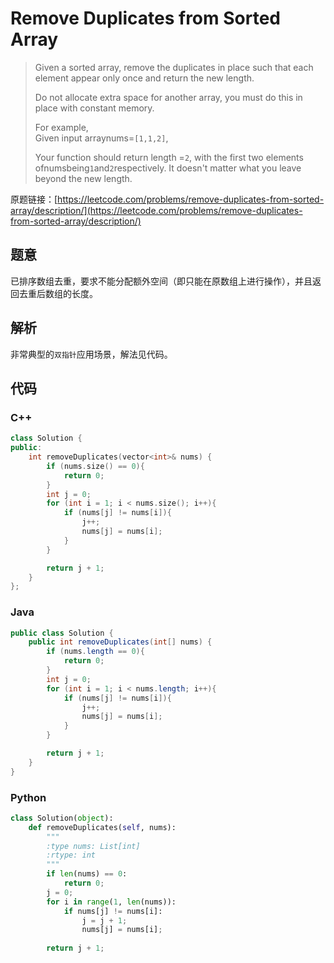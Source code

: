 # Remove Duplicates from Sorted Array

> Given a sorted array, remove the duplicates in place such that each element appear only once and return the new length.
>
> Do not allocate extra space for another array, you must do this in place with constant memory.
>
> For example,  
> Given input arraynums=`[1,1,2]`,
>
> Your function should return length =`2`, with the first two elements ofnumsbeing`1`and`2`respectively. It doesn't matter what you leave beyond the new length.

原题链接：[https://leetcode.com/problems/remove-duplicates-from-sorted-array/description/](https://leetcode.com/problems/remove-duplicates-from-sorted-array/description/)

## 题意

已排序数组去重，要求不能分配额外空间（即只能在原数组上进行操作），并且返回去重后数组的长度。

## 解析

非常典型的`双指针`应用场景，解法见代码。

## 代码

### C++

```cpp
class Solution {
public:
    int removeDuplicates(vector<int>& nums) {
        if (nums.size() == 0){
            return 0;
        }
        int j = 0;
        for (int i = 1; i < nums.size(); i++){
            if (nums[j] != nums[i]){
                j++;
                nums[j] = nums[i];
            }
        }

        return j + 1;
    }
};
```

### Java

```java
public class Solution {
    public int removeDuplicates(int[] nums) {
        if (nums.length == 0){
            return 0;
        }
        int j = 0;
        for (int i = 1; i < nums.length; i++){
            if (nums[j] != nums[i]){
                j++;
                nums[j] = nums[i];
            }
        }

        return j + 1;
    }
}
```

### Python

```py
class Solution(object):
    def removeDuplicates(self, nums):
        """
        :type nums: List[int]
        :rtype: int
        """
        if len(nums) == 0:
            return 0;
        j = 0;
        for i in range(1, len(nums)):
            if nums[j] != nums[i]:
                j = j + 1;
                nums[j] = nums[i];
        
        return j + 1;
```



